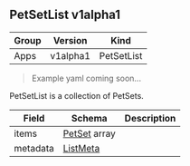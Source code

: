 ## PetSetList v1alpha1

Group        | Version     | Kind
------------ | ---------- | -----------
Apps | v1alpha1 | PetSetList

> Example yaml coming soon...



PetSetList is a collection of PetSets.



Field        | Schema     | Description
------------ | ---------- | -----------
items | [PetSet](#petset-v1alpha1) array | 
metadata | [ListMeta](#listmeta-unversioned) | 

